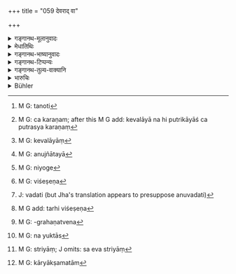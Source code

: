 +++
title = "059 देवराद् वा"

+++

<details><summary>गङ्गानथ-मूलानुवादः</summary>

On failure of issue, the woman, on being authorised, may obtain, in the proper manner, the desired offspring, either from her younger brother-in-law or from a ‘Sapiṇḍa’.—(59)
</details>

<details><summary>मेधातिथिः</summary>

सर्वविशेषेण विशिष्टो ऽनेन नियोगो विधीयते । **संतानस्य परिक्षये नियुक्तया** देवरादिभ्यः **सम्यक्** प्रजोत्पादयितव्येति । यद् उक्तम् "योषितां धर्मम् आपदि" (म्ध् ९.५६) इति सेयम् आपत् **संतानस्य परिक्षयः** । **संतान**शब्देन पुत्र उच्यते, दुहिता च पुत्रिका । सा हि पितृवंशं संतनोति[^१२६] नान्या । तस्य **परिक्षयो** ऽनुत्पत्तिर् उत्पन्ननाशो वा पुत्रिकायाश् चाकरणम्[^१२७] । न हि स्त्रियाः केवलायाः[^१२८] पुत्रिकायाम् अन्यस्मिन् वा पुत्रप्रतिनिधाव् अधिकार इति वक्ष्यामः । नियुक्तोत्पादयेद् अनुज्ञाता[^१२९] गुरुभिः । 


[^१२९]:
     M G: anujñātayā


[^१२८]:
     M G: kevalāyāṃ


[^१२७]:
     M G: ca karaṇam; after this M G add: kevalāyā na hi putrikāyāś ca putrasya karaṇaṃ


[^१२६]:
     M G: tanoti

- <u>कुतः</u> पुनः गुरुभिर् इति ।

- <u>स्मृत्यन्तरनिदर्शनात्</u> । अथ वा नियोगशब्दाद् एव । नियोगो[^१३०] हि गुरुसंबन्धी लोको ऽप्य् उच्यते । न हि शिष्येण[^१३१] नियुक्तो ऽध्यापयतीत्य् उच्यते । आचार्येण नियुक्तः करोत्य् अनुवदति[^१३२] । गुरवश् च श्वश्रूश्वशुरदेवरादयो भर्तृसगोत्रा द्रष्टव्याः, न पित्रादयः । एतेनापत्येनापत्यवन्तस् ते उच्यन्ते[^१३३] येषां चोपकारस् तत्कृत और्ध्वदेहिको भवति । 


[^१३३]:
     M G add: tarhi viśeṣeṇa


[^१३२]:
     J: vadati (but Jha's translation appears to presuppose anuvadati)


[^१३१]:
     M G: viśeṣeṇa


[^१३०]:
     M G: niyoge

- <u>यद्य्</u> एवं मातामहस्यापि दौहित्रोपकारो ऽस्ति । ततः पित्रा दुहिता नियोक्तव्येत्य् आपन्नम् । 

- <u>उक्तम्</u>, येनापत्यवन्त उच्यन्ते । देवरसपिण्डग्रहणेन[^१३४] तद्गोत्रा एव हृदयम् आगच्छन्ति । महाभारते च तत्र तत्र नियोक्तृभावो भर्तृपक्षिणाम् एव दर्शितः । अत एव भ्रातृपुत्रे सति न नियोगः कर्तव्यः । 


[^१३४]:
     M G: -grahaṇatvena

- <u>ये हि</u> नियुक्तास्[^१३५] तेषाम् एव संतानोपकारः । पुत्रजनिते स्नेहे ऽपत्योपकारम् अर्थयमाना अधिक्रियन्ते । न मृतस्याधिकारो ऽस्ति । कथं तर्हि तस्यापत्यम् इति व्यपदिश्यते ।


[^१३५]:
     M G: na yuktās

- <u>कथंचित्</u> पिण्डदाने स उपकरोति । वचनाद् इति च ब्रूमः । न ह्य् अपत्यम् उत्पादयितव्यम् इत्य् एष विधिस् तेनानुष्ठित इति, तथापि तदीये क्षेत्रे नियोगविधिजातेन पिण्डदानादि कर्तव्यम् इति शास्त्रार्थः । ततश् च तस्योपकारकम् अवगतम् । यथा चैतत् तथा पुरस्तान् निपुणं वक्ष्यामः ।

- **देवरः** पतिभ्राता । **सपिण्डः** पत्यन्वयः । स एव स्त्रियाः[^१३६] । स्मृत्यन्तरे जातिमात्राच् चेत्य् उक्तं भवति । **सम्यग्** इति घृताक्तादिनियमं वक्ष्यमाणम् अनुवदति । **प्रजेप्सिताधिगन्तव्या** विधौ कृत्ये । ईप्सितशब्देन कार्यक्षमताम्[^१३७] आह । ततो दुहितर्य् अन्धबधिरादौ च जाते पुनर् नियोगो ऽनुष्ठेयः ॥ ९.५९ ॥


[^१३७]:
     M G: kāryākṣamatām


[^१३६]:
     M G: striyāṃ; J omits: sa eva striyāṃ
</details>

<details><summary>गङ्गानथ-भाष्यानुवादः</summary>

This verse enjoins the practice of ‘*Niyoga*’, hemmed in by all its qualifications.

‘On *failure of issue, the woman, on being authorised, may obtain, offspring in the proper manner*,’—from her younger brother-in-law and others.

This ‘*failure of issue*’ is the ‘distress’ referred to under verse 56.

The term ‘*issue*’, ‘*antāna*’, here stands for the *son*; as regards the *daughter*, she is regarded as^(‘)issue’ only when she has been ‘appointed,’ as it is only then that she *carries on* (‘*santanoti*’), perpetuates, her father’s family; which is not done by the daughter, in ordinary circumstances.

The ‘*failure*’ of such issue consists in no son being born, or in a son, though born, dying off, and in the *non-appointment* of a daughter (by the husband). We shall explain later on that the woman is not entitled to have an ‘appointed daughter’ or any other substitute for the son. She may, therefore bring forth a child only when authorised by her elders.

“Whence is the idea obtained that the authorisation is to be done *by her elders*?”

It is obtained from other Smṛti-texts. Or, the idea follows from the very name ‘*niyoga*’, ‘authorisation’. In ordinary parlance ‘authorisation’ is always understood as proceeding from a superior; when the teacher does the teaching, he is not spoken of as being ‘authorised’ by his pupil to do it; in fact it is the pupil that is spoken of as being ‘authorised’ to read and repeat the lessons.

The ‘*elders*’ meant here are the mother-in-law, the father-in-law, the younger brother-in-law and other persons belonging to her husband’s family,—and not the woman’s own father and other relations. Because if a child is born as the result of this ‘authorisation’, it is only the former who come to be known as ‘with offspring’, and who become benefitted by the after-death rites performed by that child.

“If that were the sole criterion, then, since the child’s maternal grandfather also would benefit by the rites performed by his grand-child, it would follow that the said ‘authorisation’ could be done by him also.”

This has been already answered by the explanation that those persons alone are to ‘authorise’ who would become known as ‘with offspring’ through the child born as the result of that authorisation. Further, when the verse speaks of the ‘*younger brother-in-law*’ and the ‘*sapiṇḍa*’, all persons belonging to the same *gotra* come to the mind. In the *Mahābhārata* also, in several places, it is shown that ‘authorisation’ can proceed only from the woman’s relations on the husband’s side. It is for this same reason that there is to be no ‘authorisation’ when the husband’s brother’s son is present.

“As a matter of fact, the benefits from the issue occur to only those persons who are ‘authorised’ to beget the offspring; in fact only those persons are entitled to ‘authorisation’ who are eager to obtain the benefits of the issue, in the shape of the love and satisfaction derived from the son. Thus then, no benefits can occur to one who is dead; how then can the child be said to be the ‘issue’ of the latter?”

Our answer to this is that the dead person also does obtain benefits, in the shape of the offering of libations and so forth; and that this is so is clearly asserted in authoritative texts. Though it is true that the dead person has not carried out the injunction regarding the begetting of a child; yet the scriptures clearly lay down that libations are offered to him by the child that may be begotten in the ‘soil’ belonging to him, (*i.e*. on his wife), according to the law of ‘authorisation’. And from this it follows that benefits for the issue do accrue to the dead father also. How this is we shall explain fully later on.

‘*Younger brother-in-law*’—the husband’s brother.

‘*Sapiṇḍa*’—a person belonging to the husband’s family. This is what is understood to be meant by the law in other Smṛti-texts regarding the child being obtained from any person ‘*of the same caste*’.

‘*In the proper manner*’.—This refers to the rules regarding the man annotating himself with clarified butter and so forth.

‘*The desired offspring may be obtained*’— The verbal affix has the force of the Injunctive. The term ‘*desired*’ indicates the capacity for fulfilling his duties; which implies that in the event of a girl or a blind or deaf son being born, the process of ‘authorisation’ may be repeated.—(59)
</details>

<details><summary>गङ्गानथ-टिप्पन्यः</summary>

**(verses 9.59-60)  
**

‘*Santānasya*’—‘Son, and also the appointed daughter’
(Medhātithi);—‘Son’ (Govindarāja and Rāghavānanda).

“This practice is forbidden in Āpastamba 2.27.2-7; if the husband is
alive; but with the widow, it is expressly enjoined by Gautama 78.4 and
28.21-22, and Vaśiṣṭha 17.56. Nārada gives an elaborate account of the
formalities. See Jolly, Recht. Stellung S. 18, where the passage is
discussed.”—Hopkins.

This verse is quoted in *Mitākṣarā* (2.127) as propounding the practice
of ‘*niyoga*’ for the purpose of forbidding it under verse 64 *et
seq*.—*Bālambhaṭṭī* adds the notes:—‘*Samyak*,’ in accordance with the
scriptures,—‘*īpsitā*,’ in the form of a son,—‘*kṣaye*,’ in the event of
threatened extinction of the family; this means that the practice is
sanctioned only under very abnormal circumstances;—‘*vāg-yataḥ*,’
silent;—it then goes on to quote Medhātithi.

\(59\) is quoted in *Vivādaratnākara* (p. 445)—and both the verses in
*Parāśaramādhava* (Vyavahāra, p. 350); and in *Vīramitrodaya* (Saṃskāra,
p. 737) which remarks that the term ‘*vidhavā*’ in this verse stands for
the girl whose betrothed husband has died after the betrothal, but
*before* actual marriage.

Both verses are quoted in *Vyavahāra-Bālambhaṭṭī* (p. 700);—in
*Nṛsiṃhaprasāda* (Vyavahāra, p. 38a);—and in *Smṛticandrikā* (Saṃskāra,
pp. 224-225), which explains the meaning as—“The widow, when directed by
the father-in-law or other elders, may beget a desired (*i.e*., male)
child from her husband’s (elder or younger) brother,—but only one;
although some people hold that she may secure two sons.’
</details>

<details><summary>गङ्गानथ-तुल्य-वाक्यानि</summary>

(See below, verse 64 *et seq*.)

*Gautama* (18.4-7).—‘A woman whose husband is dead and who desires
offspring may bear a son to her brother-in-iaw. She should obtain the
permission of her elders and should have intercourse during her period
only. On failure of her brother-in-law, she may obtain offspring from a
*Sapiṇḍa*, a *Sayotra*, a *Samānapravara* or from one belonging to the
same caste. Some people hold that she should do this with none hut her
brother-in-law.’

Do. (28.22-23).—‘The widow may seek to raise up offspring to her
deceased husband. A son begotten on a widow, whose brother-in-law is
alive, by another relative, is excluded from inheritance.’

*Baudhāyana* (2.4.9-10).—‘After the expiry of six months from her
husband’s death, she may, with the authority of her elders, bear a son
to her brother-in-law, in case she has no son. They quote the
following:—“A barren woman or one who has already borne sons, or one who
is past childhearing, or one whose children are all dead, or one who is
unwilling, must never be authorised or appointed to do this.”’

*Vaśiṣṭha* (17.56).—‘After the completion of six months from the death
of her husband, she shall bathe, and offer a funeral oblation to the
husband. Then her father and brother shall assemble the elders who
taught or sacrificed for her husband, as also his relatives, and
authorise her to raise issue to her deceased husband. One should not
thus appoint a widow who is either mad or ill-behaved or diseased; nor
one who is very aged;—sixteen years after maturity is the period for
authorising a widow. Nor shall such an authorisation be made if the male
entitled to approach her is sickly.’

*Yājñavalkya* (1.68-69).—‘If a widow is without a son, her
brother-in-law, or a *Sapiṇḍa* or a *Sagotra*,—smeared with butter,
shall approach her during her period, being authorised to do so by the
elders, for the purpose of obtaining a son for her. He shall approach
her only till conception has taken place; doing otherwise, he would
become an outcast. The son born in this manner is called *Kṣetraja*.’

*Bṛhaspati* (25.12-14).—‘The *Niyoga* (authorisation of a widow to raise
offspring to her deceased husband), after having been declared by Manu,
has been forbidden by himself; on account of the deterioration in the
nature of the time-cycles, this cannot he done by all in the proper
form. In the *Kṛta*, *Tretā* and *Dvāpara* cycles, men were imbued with
austerities and with knowledge; in the *Kali* cycle a deterioration in
the capacity of men has been brought about. Therefore the sons that were
obtained by various methods by the ancient sages cannot he obtained by
men now, on account of their being without that capacity.’

*Nārada* (12.80-81).—‘Should the husband of a childless woman die, she
should go to her brother-in-law, through desire to obtain a son, after
having received the necessary authorisation from her elders;—and he
shall have intercourse with her till a son is born. When a son is born,
he must leave her. It would be sinful intercourse otherwise.’

*Brahmapurāṇa* (Aparārka, p. 97).—‘On the death of her husband, or on
her having abandoned her husband, a woman may beget a son from a man of
her own caste. If she is a child-widow, or has been forcibly abandoned
by her husband, she shall go through the sacrament of marriage again,
with any other man. But this remarriage of women, or the begetting of a
son from the brother-in-law, or the freedom of women, should not be
permitted during the *Kali* age; as during this age, men are inclined to
be sinful.’

*Āpastamba* (2.27.2-4).—‘A husband shall not make over his wife, who
occupies the position of a *gentilis*, to others (than to his
*gentiles*), in order to cause children to be begotten for himself. For
they declare that a bride is given to the family of her husband (and not
to the husband alone). This is forbidden for the present age, on account
of the incapacity of men’s senses.’

*Yama* (Vivādaratnākara, p. 446).—‘A man desirous of securing offspring
for bis dead brother, may beget a child on his widow; he shall leave her
as soon as conception has taken place; he shall never approach her after
she has got a child.’

*Kātyāyana* (Do., 449).—‘After having carried out *Niyoga*, one should
perform the prescribed penance for expiation.’
</details>

<details><summary>भारुचिः</summary>

एवं च सति ज्येष्ठकनिष्ठाव् उभाव् अपि **देवर**शब्देन [विज्ञेयौ । अत एव तयोर् अविशे]षापेक्षो नियोग इति गम्यते । तथा च वक्ष्यति- "निजो विन्देत देवरः" इति । आपत् सन्तानाभावो ऽनुत्पन्नापत्यतया मृतपु[त्रत्वेन वा । अन्ये तु वर्णय्]अन्ति- "पश्येच् चेज् जीवतो मुखम्" इति वचनात्, जन्मनैव कृतो ऽनेन सन्तत्यर्थ इति । तद् अयुक्तम्, शास्त्रविरोधात् । एवं हि श्रूयते- "तस्मात् पुत्रम् अनुशिष्टं [तल्लोक्यम् आहुस् तस्माद् एनम् अनुशासति]" इति वाजसनेयिनां संप्रतिविधाव् एतद् रहस्यब्राह्मणम् । तथा च स्मृत्यन्तरम्- "सत्पुत्रशिष्यास् त्रायन्ते" इति । एवं च मृतपुत्रस्यापि नियोगः । तथा चाविशेषशास्त्रम् इदं **सन्तानस्य परिक्षय** इति । यथानुत्पन्नपुत्रस्य सन्तानपरिक्षयः एवं विनष्टस्यापीत्य् अयम् उच्यते । यतः कालसामान्याद् उक्त उभयत्रापि नियोगः । एवं च सति "द्वितीयम् एके प्रजनम्" इत्य् एतद् युक्तरूपं भवति । इदानीम् उपगमविधिर् अयम् उच्यते ॥ ९.५९ ॥
</details>

<details><summary>Bühler</summary>

059	On failure of issue (by her husband) a woman who has been authorised, may obtain, (in the) proper (manner prescribed), the desired offspring by (cohabitation with) a brother-in-law or (with some other) Sapinda (of the husband).
</details>
